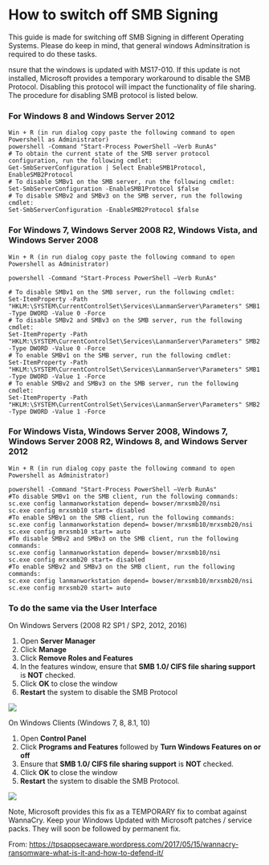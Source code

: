 # How to switch off SMB Signing 

This guide is made for switching off SMB Signing in different Operating Systems. Please do keep in mind, that general windows Adminsitration is required to do these tasks. 

nsure that the windows is updated with MS17-010. If this update is not installed, Microsoft provides a temporary workaround to disable the SMB Protocol. Disabling this protocol will impact the functionality of file sharing. The procedure for disabling SMB protocol is listed below.

### For Windows 8 and Windows Server 2012
```
Win + R (in run dialog copy paste the following command to open Powershell as Administrator)
powershell -Command "Start-Process PowerShell –Verb RunAs" 
# To obtain the current state of the SMB server protocol configuration, run the following cmdlet:
Get-SmbServerConfiguration | Select EnableSMB1Protocol, EnableSMB2Protocol
# To disable SMBv1 on the SMB server, run the following cmdlet:
Set-SmbServerConfiguration -EnableSMB1Protocol $false
# To disable SMBv2 and SMBv3 on the SMB server, run the following cmdlet:
Set-SmbServerConfiguration -EnableSMB2Protocol $false
```
### For Windows 7, Windows Server 2008 R2, Windows Vista, and Windows Server 2008

```
Win + R (in run dialog copy paste the following command to open Powershell as Administrator)

powershell -Command "Start-Process PowerShell –Verb RunAs" 

# To disable SMBv1 on the SMB server, run the following cmdlet:
Set-ItemProperty -Path "HKLM:\SYSTEM\CurrentControlSet\Services\LanmanServer\Parameters" SMB1 -Type DWORD -Value 0 -Force
# To disable SMBv2 and SMBv3 on the SMB server, run the following cmdlet:
Set-ItemProperty -Path "HKLM:\SYSTEM\CurrentControlSet\Services\LanmanServer\Parameters" SMB2 -Type DWORD -Value 0 -Force
# To enable SMBv1 on the SMB server, run the following cmdlet:
Set-ItemProperty -Path "HKLM:\SYSTEM\CurrentControlSet\Services\LanmanServer\Parameters" SMB1 -Type DWORD -Value 1 -Force
# To enable SMBv2 and SMBv3 on the SMB server, run the following cmdlet:
Set-ItemProperty -Path "HKLM:\SYSTEM\CurrentControlSet\Services\LanmanServer\Parameters" SMB2 -Type DWORD -Value 1 -Force
```

### For Windows Vista, Windows Server 2008, Windows 7, Windows Server 2008 R2, Windows 8, and Windows Server 2012
```
Win + R (in run dialog copy paste the following command to open Powershell as Administrator)

powershell -Command "Start-Process PowerShell –Verb RunAs" 
#To disable SMBv1 on the SMB client, run the following commands:
sc.exe config lanmanworkstation depend= bowser/mrxsmb20/nsi
sc.exe config mrxsmb10 start= disabled
#To enable SMBv1 on the SMB client, run the following commands:
sc.exe config lanmanworkstation depend= bowser/mrxsmb10/mrxsmb20/nsi 
sc.exe config mrxsmb10 start= auto
#To disable SMBv2 and SMBv3 on the SMB client, run the following commands:
sc.exe config lanmanworkstation depend= bowser/mrxsmb10/nsi 
sc.exe config mrxsmb20 start= disabled
#To enable SMBv2 and SMBv3 on the SMB client, run the following commands:
sc.exe config lanmanworkstation depend= bowser/mrxsmb10/mrxsmb20/nsi 
sc.exe config mrxsmb20 start= auto
```

### To do the same via the User Interface
On Windows Servers (2008 R2 SP1 / SP2, 2012, 2016)

1. Open **Server Manager**
2. Click **Manage**
3. Click **Remove Roles and Features**
4. In the features window, ensure that **SMB 1.0/ CIFS file sharing support** is **NOT** checked.
5. Click **OK** to close the window
6. **Restart** the system to disable the SMB Protocol

<img src = "https://tpsappsecaware.files.wordpress.com/2017/05/4014204_en_1.png?w=525">


On Windows Clients  (Windows 7, 8, 8.1, 10)

1. Open **Control Panel**
2. Click **Programs and Features** followed by **Turn Windows Features on or off**
3. Ensure that **SMB 1.0/ CIFS file sharing support** is **NOT** checked.
4. Click **OK** to close the window
5. **Restart** the system to disable the SMB Protocol.

<img src = "https://tpsappsecaware.files.wordpress.com/2017/05/capture.png?w=525">

Note, Microsoft provides this fix as a TEMPORARY fix to combat against WannaCry. 
Keep your Windows Updated with Microsoft patches / service packs. They will soon be followed by permanent fix.

From:
https://tpsappsecaware.wordpress.com/2017/05/15/wannacry-ransomware-what-is-it-and-how-to-defend-it/
